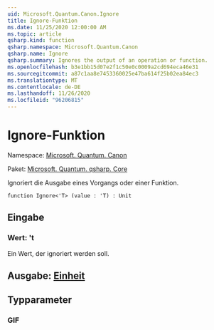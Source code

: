 ```yaml
---
uid: Microsoft.Quantum.Canon.Ignore
title: Ignore-Funktion
ms.date: 11/25/2020 12:00:00 AM
ms.topic: article
qsharp.kind: function
qsharp.namespace: Microsoft.Quantum.Canon
qsharp.name: Ignore
qsharp.summary: Ignores the output of an operation or function.
ms.openlocfilehash: b3e1bb15d07e2f1c50e0c0009a2cd694eca46e31
ms.sourcegitcommit: a87c1aa8e7453360025e47ba614f25b02ea84ec3
ms.translationtype: MT
ms.contentlocale: de-DE
ms.lasthandoff: 11/26/2020
ms.locfileid: "96206815"
---
```

# <a name="ignore-function"></a>Ignore-Funktion

Namespace: [Microsoft. Quantum. Canon](xref:Microsoft.Quantum.Canon)

Paket: [Microsoft. Quantum. qsharp. Core](https://nuget.org/packages/Microsoft.Quantum.QSharp.Core)


Ignoriert die Ausgabe eines Vorgangs oder einer Funktion.

```qsharp
function Ignore<'T> (value : 'T) : Unit
```


## <a name="input"></a>Eingabe

### <a name="value--t"></a>Wert: 't

Ein Wert, der ignoriert werden soll.



## <a name="output--unit"></a>Ausgabe: [Einheit](xref:microsoft.quantum.lang-ref.unit)



## <a name="type-parameters"></a>Typparameter

### <a name="t"></a>GIF

